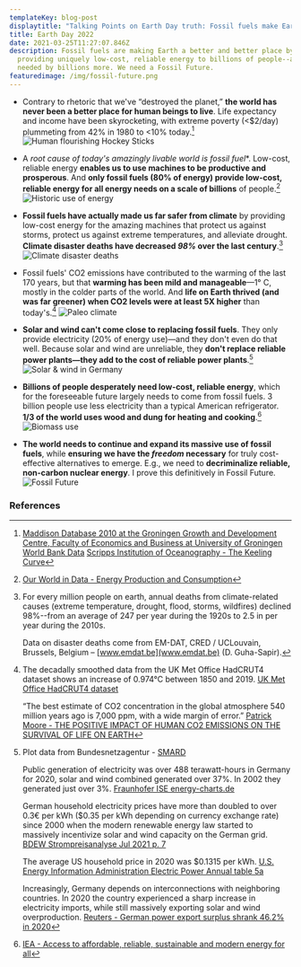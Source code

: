 ```yaml
---
templateKey: blog-post
displaytitle: "Talking Points on Earth Day truth: Fossil fuels make Earth BETTER"
title: Earth Day 2022
date: 2021-03-25T11:27:07.846Z
description: Fossil fuels are making Earth a better and better place by
  providing uniquely low-cost, reliable energy to billions of people--and are
  needed by billions more. We need a Fossil Future.
featuredimage: /img/fossil-future.png
---
```

- ​​Contrary to rhetoric that we've “destroyed the planet,” **the world has never been a better place for human beings to live**. Life expectancy and income have been skyrocketing, with extreme poverty (<$2/day) plummeting from 42% in 1980 to <10% today.[^1]
![Human flourishing Hockey Sticks](/img/art-07-the-hydrocarbons-and-human-flourishing-hockey-sticks.png)

- A *root cause of today's amazingly livable world is fossil fuel**. Low-cost, reliable energy **enables us to use machines to be productive and prosperous**. And **only fossil fuels (80% of energy) provide low-cost, reliable energy for all energy needs on a scale of billions** of people.[^2]
![Historic use of energy](/img/art-c-only-fossil-fuels-provide-low-cost-on-demand-versatile-global-scale-energy.png)

- **Fossil fuels have actually made us far safer from climate** by providing low-cost energy for the amazing machines that protect us against storms, protect us against extreme temperatures, and alleviate drought. **Climate disaster deaths have decreased *98%* over the last century**.[^3]
![Climate disaster deaths](/img/art-03-more-fossil-fuel-use-plummeting-climate-related-disaster-deaths.png)

- Fossil fuels' CO2 emissions have contributed to the warming of the last 170 years, but that **warming has been mild and manageable**—1° C, mostly in the colder parts of the world. And **life on Earth thrived (and was far greener) when CO2 levels were at least 5X higher** than today's.[^4]
![Paleo climate](/img/art-27-co2-and-temperature-used-to-be-much-much-higher-and-they-re-not-consistently-correlated.png)

- **Solar and wind can't come close to replacing fossil fuels**. They only provide electricity (20% of energy use)—and they don't even do that well. Because solar and wind are unreliable, they **don't replace reliable power plants—they add to the cost of reliable power plants**.[^5]
![Solar & wind in Germany](/img/art-15-no-matter-how-much-solar-and-wind-you-build-you-can-never-rely-on-them.png)

- **Billions of people desperately need low-cost, reliable energy**, which for the foreseeable future largely needs to come from fossil fuels. 3 billion people use less electricity than a typical American refrigerator. **1/3 of the world uses wood and dung for heating and cooking**.[^6]
![Biomass use](/img/art-b-33-of-the-world-uses-wood-and-dung.png)

- **The world needs to continue and expand its massive use of fossil fuels**, while **ensuring we have the ***freedom*** necessary** for truly cost-effective alternatives to emerge. E.g., we need to **decriminalize reliable, non-carbon nuclear energy**.
    I prove this definitively in Fossil Future.
    ![Fossil Future](/img/fossil-future.png)



### References

[^1]:
    [Maddison Database 2010 at the Groningen Growth and Development Centre, Faculty of Economics and Business at University of Groningen](https://www.rug.nl/ggdc/historicaldevelopment/maddison/)
    [World Bank Data](https://data.worldbank.org/)
    [Scripps Institution of Oceanography - The Keeling Curve](https://keelingcurve.ucsd.edu/)

[^2]: [Our World in Data - Energy Production and Consumption](https://ourworldindata.org/energy-production-consumption#how-much-energy-does-the-world-consume)

[^3]:
    For every million people on earth, annual deaths from climate-related causes (extreme temperature, drought, flood, storms, wildfires) declined 98%--from an average of 247 per year during the 1920s to 2.5 in per year during the 2010s.

    Data on disaster deaths come from EM-DAT, CRED / UCLouvain, Brussels, Belgium – [www.emdat.be](www.emdat.be) (D. Guha-Sapir).

[^4]:
    The decadally smoothed data from the UK Met Office HadCRUT4 dataset shows an increase of 0.974°C between 1850 and 2019.
    [UK Met Office HadCRUT4 dataset](https://www.metoffice.gov.uk/hadobs/hadcrut4/)

    “The best estimate of CO2 concentration in the global atmosphere 540 million years ago is 7,000 ppm, with a wide margin of error.”
    [Patrick Moore - THE POSITIVE IMPACT OF HUMAN CO2 EMISSIONS ON THE SURVIVAL OF LIFE ON EARTH](https://fcpp.org/wp-content/uploads/2016/06/Moore-Positive-Impact-of-Human-CO2-Emissions.pdf)

[^5]:
    Plot data from Bundesnetzagentur - [SMARD](https://www.smard.de/)

    Public generation of electricity was over 488 terawatt-hours in Germany for 2020, solar and wind combined generated over 37%. In 2002 they generated just over 3%.
    [Fraunhofer ISE energy-charts.de](https://energy-charts.info/charts/energy_pie/chart.htm?l=en&c=DE&year=2020)

    German household electricity prices have more than doubled to over 0.3€ per kWh ($0.35 per kWh depending on currency exchange rate) since 2000 when the modern renewable energy law started to massively incentivize solar and wind capacity on the German grid.
    [BDEW Strompreisanalyse Jul 2021 p. 7](https://www.bdew.de/service/daten-und-grafiken/bdew-strompreisanalyse/)

    The average US household price in 2020 was $0.1315 per kWh.
    [U.S. Energy Information Administration Electric Power Annual table 5a](https://www.eia.gov/electricity/sales_revenue_price/pdf/table5_a.pdf)

    Increasingly, Germany depends on interconnections with neighboring countries. In 2020 the country experienced a sharp increase in electricity imports, while still massively exporting solar and wind overproduction.
    [Reuters - German power export surplus shrank 46.2% in 2020](https://www.reuters.com/article/germany-electricity-statistics-idUSL8N2JF16X)

[^6]: [IEA - Access to affordable, reliable, sustainable and modern energy for all](https://www.iea.org/reports/sdg7-data-and-projections)